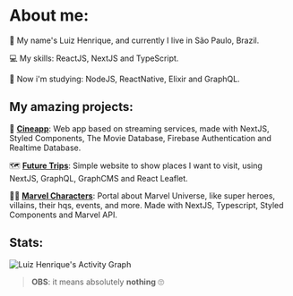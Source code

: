 # About me:
<p align="justify">👦 My name's Luiz Henrique, and currently I live in São Paulo, Brazil.<p>
<p align="justify">💻 My skills: ReactJS, NextJS and TypeScript.<p>
<p align="justify">🧠 Now i'm studying: NodeJS, ReactNative, Elixir and GraphQL.<p>

 
## My amazing projects:
🎥 [**Cineapp**](https://github.com/lui7henrique/cineapp):  Web app based on streaming services, made with NextJS, Styled Components, The Movie Database, Firebase Authentication and Realtime Database.
 
🗺 [**Future Trips**](https://github.com/lui7henrique/futuretrips): Simple website to show places I want to visit, using NextJS, GraphQL, GraphCMS and React Leaflet. 
 
🦸‍♀️ [**Marvel Characters**](https://github.com/lui7henrique/marvel-characters): Portal about Marvel Universe, like super heroes, villains, their hqs, events, and more. Made with NextJS, Typescript, Styled Components and Marvel API. 
 
## Stats: 
<div>
    <img alt="Luiz Henrique's Activity Graph" src="https://activity-graph.herokuapp.com/graph?username=lui7henrique&custom_title=Luiz%20Henrique%27s%20Contribution%20Graph&bg_color=121214&color=737380&line=28203e&point=8257e5&hide_border=true" />
  <div> 

> **OBS**: it means absolutely **nothing** 🙄
   
   
